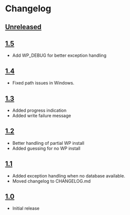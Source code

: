 # Changelog

## [Unreleased]

## [1.5]
* Add WP_DEBUG for better exception handling

## [1.4]

* Fixed path issues in Windows.

## [1.3]

* Added progress indication
* Added write failure message

## [1.2]

* Better handling of partial WP install
* Added guessing for no WP install

## [1.1]

* Added exception handling when no database available.
* Moved changelog to CHANGELOG.md

## [1.0]

* Initial release

[unreleased]: https://github.com/WebDevStudios/mu-autoload/compare/v1.5...HEAD
[1.5]: https://github.com/WebDevStudios/mu-autoload/compare/v1.4...v1.5
[1.4]: https://github.com/WebDevStudios/mu-autoload/compare/v1.3...v1.4
[1.3]: https://github.com/WebDevStudios/mu-autoload/compare/v1.2...v1.3
[1.2]: https://github.com/WebDevStudios/mu-autoload/compare/v1.1...v1.2
[1.1]: https://github.com/WebDevStudios/mu-autoload/compare/v1.0...v1.1
[1.0]: https://github.com/WebDevStudios/mu-autoload/releases/tag/v1.0
